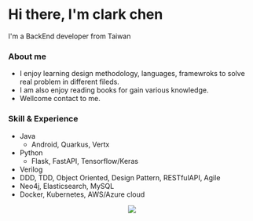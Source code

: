 # Hi there, I'm clark chen
I'm a BackEnd developer from Taiwan

### About me
* I enjoy learning design methodology, languages, framewroks to solve real problem in different fileds.
* I am also enjoy reading books for gain various knowledge.
* Wellcome contact to me.


### Skill & Experience
* Java
  * Android, Quarkus, Vertx
* Python
  * Flask, FastAPI, Tensorflow/Keras 
* Verilog
* DDD, TDD, Object Oriented, Design Pattern, RESTfulAPI, Agile
* Neo4j, Elasticsearch, MySQL
* Docker, Kubernetes, AWS/Azure cloud

<p align="center">
<a href="https://github.com/clarkwtc/clarkwtc"><img align="center" src="https://github-readme-stats.vercel.app/api/top-langs/?username=clarkwtc&layout=compact&theme=buefy&hide_border=true" /></a>
</p>
